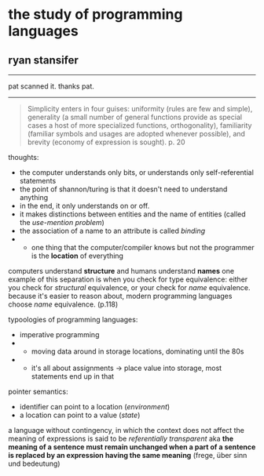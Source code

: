 # the study of programming languages

## ryan stansifer

---

pat scanned it. thanks pat.

---

> Simplicity enters in four guises: uniformity (rules are few and simple), generality (a small number of general functions provide as special cases a host of more specialized functions, orthogonality), familiarity (familiar symbols and usages are adopted whenever possible), and brevity (economy of ex­pression is sought). p. 20

thoughts:

- the computer understands only bits, or understands only self-referential statements
- the point of shannon/turing is that it doesn't need to understand anything
- in the end, it only understands on or off.
- it makes distinctions between entities and the name of entities (called the *use-mention problem*)
- the association of a name to an attribute is called *binding*
- - one thing that the computer/compiler knows but not the programmer is the **location** of everything

computers understand **structure** and humans understand **names** one example of this separation is when you check for type equivalence: either you check for *structural* equivalence, or your check for *name* equivalence. because it's easier to reason about, modern programming languages choose *name* equivalence. (p.118)

typoologies of programming languages:

- imperative programming
- - moving data around in storage locations, dominating until the 80s
- - it's all about assignments -> place value into storage, most statements end up in that

pointer semantics:

- identifier can point to a location (*environment*)
- a location can point to a value (*state*)

a language without contingency, in which the context does not affect the meaning of expressions is said to be *referentially transparent* aka **the meaning of a sentence must remain unchanged when a part of a sentence is replaced by an expression having the same meaning** (frege, über sinn und bedeutung)